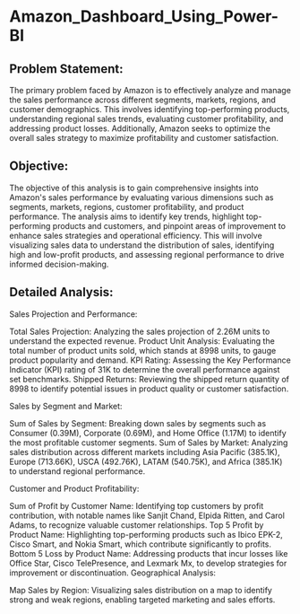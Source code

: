 # Amazon_Dashboard_Using_Power-BI

## Problem Statement:
The primary problem faced by Amazon is to effectively analyze and manage the sales performance across different segments, markets, regions, and customer demographics. This involves identifying top-performing products, understanding regional sales trends, evaluating customer profitability, and addressing product losses. Additionally, Amazon seeks to optimize the overall sales strategy to maximize profitability and customer satisfaction.

## Objective:
The objective of this analysis is to gain comprehensive insights into Amazon's sales performance by evaluating various dimensions such as segments, markets, regions, customer profitability, and product performance. The analysis aims to identify key trends, highlight top-performing products and customers, and pinpoint areas of improvement to enhance sales strategies and operational efficiency. This will involve visualizing sales data to understand the distribution of sales, identifying high and low-profit products, and assessing regional performance to drive informed decision-making.

## Detailed Analysis:

Sales Projection and Performance:

Total Sales Projection:  Analyzing the sales projection of 2.26M units to understand the expected revenue.
Product Unit Analysis:  Evaluating the total number of product units sold, which stands at 8998 units, to gauge product popularity and demand.
KPI Rating:  Assessing the Key Performance Indicator (KPI) rating of 31K to determine the overall performance against set benchmarks.
Shipped Returns:  Reviewing the shipped return quantity of 8998 to identify potential issues in product quality or customer satisfaction.

Sales by Segment and Market:

Sum of Sales by Segment: Breaking down sales by segments such as Consumer (0.39M), Corporate (0.69M), and Home Office (1.17M) to identify the most profitable customer segments.
Sum of Sales by Market: Analyzing sales distribution across different markets including Asia Pacific (385.1K), Europe (713.66K), USCA (492.76K), LATAM (540.75K), and Africa (385.1K) to understand regional performance.

Customer and Product Profitability:

Sum of Profit by Customer Name: Identifying top customers by profit contribution, with notable names like Sanjit Chand, Elpida Ritten, and Carol Adams, to recognize valuable customer relationships.
Top 5 Profit by Product Name: Highlighting top-performing products such as Ibico EPK-2, Cisco Smart, and Nokia Smart, which contribute significantly to profits.
Bottom 5 Loss by Product Name: Addressing products that incur losses like Office Star, Cisco TelePresence, and Lexmark Mx, to develop strategies for improvement or discontinuation.
Geographical Analysis:

Map Sales by Region: Visualizing sales distribution on a map to identify strong and weak regions, enabling targeted marketing and sales efforts.
